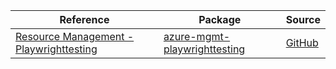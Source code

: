 | Reference | Package | Source |
|---|---|---|
|[Resource Management - Playwrighttesting](mgmt-playwrighttesting-readme.md)|[azure-mgmt-playwrighttesting](https://pypi.org/project/azure-mgmt-playwrighttesting)|[GitHub](https://github.com/Azure/azure-sdk-for-python/blob/main/sdk/playwrighttesting/azure-mgmt-playwrighttesting)|
